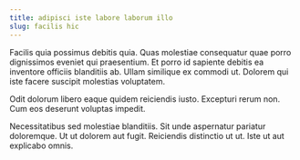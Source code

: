 ```yaml
---
title: adipisci iste labore laborum illo
slug: facilis hic
---
```


Facilis quia possimus debitis quia. Quas molestiae consequatur quae porro dignissimos eveniet qui praesentium. Et porro id sapiente debitis ea inventore officiis blanditiis ab. Ullam similique ex commodi ut. Dolorem qui iste facere suscipit molestias voluptatem.

Odit dolorum libero eaque quidem reiciendis iusto. Excepturi rerum non. Cum eos deserunt voluptas impedit.

Necessitatibus sed molestiae blanditiis. Sit unde aspernatur pariatur doloremque. Ut ut dolorem aut fugit. Reiciendis distinctio ut ut. Iste ut aut explicabo omnis.
